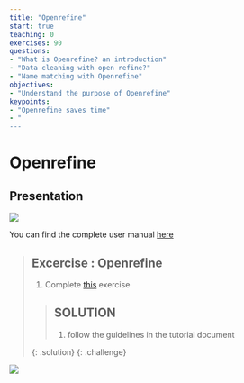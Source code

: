```yaml
---
title: "Openrefine"
start: true
teaching: 0
exercises: 90
questions:
- "What is Openrefine? an introduction"
- "Data cleaning with open refine?"
- "Name matching with Openrefine"
objectives:
- "Understand the purpose of Openrefine"
keypoints:
- "Openrefine saves time"
- "
---
```


# Openrefine

## Presentation

<a href="https://docs.google.com/presentation/d/1wtvqjm8XxbfYOzmkE03yTux42KmN2c-sDyK-EgH_q5M/edit?usp=sharing">
    <img src="{{ '/assets/img/openrefine.PNG' | relative_url }}">
  </a>

You can find the complete user manual [here](https://openrefine.org/docs/manual/starting)

> ## Excercise : Openrefine
> 
> 1. Complete [this](https://drive.google.com/file/d/1KKkqfjAtkaV80Xs1vd0ycTeaJwztxU3b/view?usp=drive_link) exercise
> 
>    
> > ## SOLUTION
> > 1. follow the guidelines in the tutorial document
> > 
> {: .solution}
{: .challenge}

<a href="https://drive.google.com/file/d/1KKkqfjAtkaV80Xs1vd0ycTeaJwztxU3b/view?usp=drive_link">
    <img src="{{ '/assets/img/openrefine_tutorial.PNG' | relative_url }}">
  </a>

